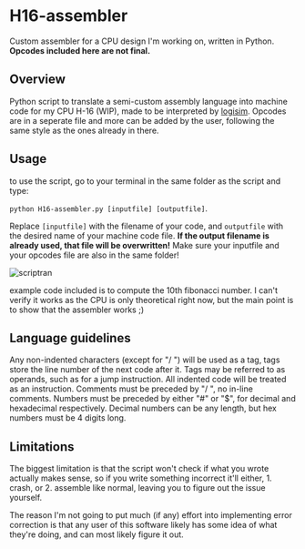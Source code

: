 # H16-assembler
Custom assembler for a CPU design I'm working on, written in Python.
**Opcodes included here are not final.**
## Overview
Python script to translate a semi-custom assembly language into machine code for my CPU H-16 (WIP), made to be interpreted by [logisim](https://github.com/logisim-evolution/logisim-evolution). Opcodes are in a seperate file and more can be added by the user, following the same style as the ones already in there.
## Usage
to use the script, go to your terminal in the same folder as the script and type: 

`python H16-assembler.py [inputfile] [outputfile]`.

Replace `[inputfile]` with the filename of your code, and `outputfile` with the desired name of your machine code file. **If the output filename is already used, that file will be overwritten!**
Make sure your inputfile and your opcodes file are also in the same folder!

![scriptran](https://github.com/user-attachments/assets/03dddfb4-5e9f-4706-8769-d2bed1cb1080)

example code included is to compute the 10th fibonacci number. I can't verify it works as the CPU is only theoretical right now, but the main point is to show that the assembler works ;)
## Language guidelines
Any non-indented characters (except for "/ ") will be used as a tag, tags store the line number of the next code after it. Tags may be referred to as operands, such as for a jump instruction. All indented code will be treated as an instruction. Comments must be preceded by "/ ", no in-line comments. Numbers must be preceded by either "#" or "$", for decimal and hexadecimal respectively. Decimal numbers can be any length, but hex numbers must be 4 digits long.

## Limitations
The biggest limitation is that the script won't check if what you wrote actually makes sense, so if you write something incorrect it'll either, 1. crash, or 2. assemble like normal, leaving you to figure out the issue yourself.

The reason I'm not going to put much (if any) effort into implementing error correction is that any user of this software likely has some idea of what they're doing, and can most likely figure it out.

